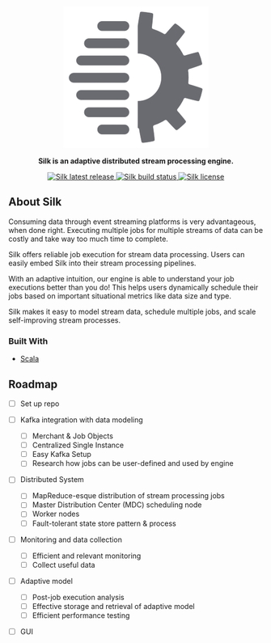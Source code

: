 <p align="center">
    <a href="https://trino.io/"><img alt="Trino Logo" src=".github/silk-logo.png" /></a>
</p>
<p align="center">
    <b>Silk is an adaptive distributed stream processing engine.</b>
</p>
<p align="center">
   <a href="https://github.com/jonesperanza/silk/releases">
       <img src="https://img.shields.io/github/v/release/jonesperanza/silk" alt="Silk latest release" />
   </a>
   <a href="https://github.com/jonesperanza/silk/actions/workflows/ci.yml">
       <img alt="Silk build status" src="https://img.shields.io/github/workflow/status/jonesperanza/silk/ci">
   </a>
   <a href="https://github.com/jonesperanza/silk/blob/master/LICENSE.md">
       <img src="https://img.shields.io/github/license/jonesperanza/silk" alt="Silk license" />
   </a>
</p>

## About Silk
Consuming data through event streaming platforms is very advantageous, when done right.
Executing multiple jobs for multiple streams of data can be costly and take way too much time to complete.

Silk offers reliable job execution for stream data processing. Users can easily embed Silk into their stream processing pipelines.

With an adaptive intuition, our engine is able to understand your job executions better than you do! This helps users dynamically schedule their jobs based on important situational metrics like data size and type.

Silk makes it easy to model stream data, schedule multiple jobs, and scale self-improving stream processes.

### Built With
* [Scala](https://www.scala-lang.org/)

## Roadmap
- [ ] Set up repo
- [ ] Kafka integration with data modeling
  - [ ] Merchant & Job Objects
  - [ ] Centralized Single Instance
  - [ ] Easy Kafka Setup
  - [ ] Research how jobs can be user-defined and used by engine
- [ ] Distributed System
    - [ ] MapReduce-esque distribution of stream processing jobs
    - [ ] Master Distribution Center (MDC) scheduling node
    - [ ] Worker nodes
    - [ ] Fault-tolerant state store pattern & process
- [ ] Monitoring and data collection
  - [ ] Efficient and relevant monitoring
  - [ ] Collect useful data
- [ ] Adaptive model
  - [ ] Post-job execution analysis
  - [ ] Effective storage and retrieval of adaptive model
  - [ ] Efficient performance testing
- [ ] GUI


